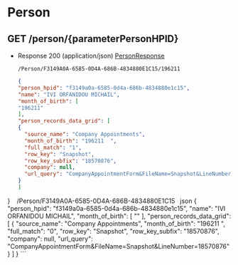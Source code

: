 # Person


## GET /person/{parameterPersonHPID}
- Response 200 (application/json)
[PersonResponse](PersonResponse.md)

    ```
   /Person/F3149A0A-6585-0D4A-686B-4834880E1C15/196211
    ```
    ```json
   {
  "person_hpid": "f3149a0a-6585-0d4a-686b-4834880e1c15",
  "name": "IVI ORFANIDOU MICHAIL",
  "month_of_birth": [
    "196211"
  ],
  "person_records_data_grid": [
    {
      "source_name": "Company Appointments",
      "month_of_birth": "196211  ",
      "full_match": "1",
      "row_key": "Snapshot",
      "row_key_subfix": "18570876",
      "company": null,
      "url_query": "CompanyAppointmentForm&FileName=Snapshot&LineNumber=18570876"
    }
  ]
}
    ```
    ```
   /Person/F3149A0A-6585-0D4A-686B-4834880E1C15
    ```
    ```json
   {
  "person_hpid": "f3149a0a-6585-0d4a-686b-4834880e1c15",
  "name": "IVI ORFANIDOU MICHAIL",
  "month_of_birth": [
    ""
  ],
  "person_records_data_grid": [
    {
      "source_name": "Company Appointments",
      "month_of_birth": "196211  ",
      "full_match": "0",
      "row_key": "Snapshot",
      "row_key_subfix": "18570876",
      "company": null,
      "url_query": "CompanyAppointmentForm&FileName=Snapshot&LineNumber=18570876"
    }
  ]
}
    ```
